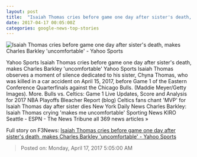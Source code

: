 ```yaml
---
layout: post
title:  "Isaiah Thomas cries before game one day after sister's death, makes Charles Barkley 'uncomfortable' - Yahoo Sports"
date: 2017-04-17 00:05:00Z
categories: google-news-top-stories
---
```


![Isaiah Thomas cries before game one day after sister's death, makes Charles Barkley 'uncomfortable' - Yahoo Sports](http://l.yimg.com/uu/api/res/1.2/avq8yUQqkZjmw5lbGDrh6Q--/aD0xMzY1O3c9MjA0ODtzbT0xO2FwcGlkPXl0YWNoeW9u/http://media.zenfs.com/en/homerun/feed_manager_auto_publish_494/db556f3f88a081dd595a24f1d47dbc4a)

Yahoo Sports Isaiah Thomas cries before game one day after sister's death, makes Charles Barkley 'uncomfortable' Yahoo Sports Isaiah Thomas observes a moment of silence dedicated to his sister, Chyna Thomas, who was killed in a car accident on April 15, 2017, before Game 1 of the Eastern Conference Quarterfinals against the Chicago Bulls. (Maddie Meyer/Getty Images). More. Bulls vs. Celtics: Game 1 Live Updates, Score and Analysis for 2017 NBA Playoffs Bleacher Report (blog) Celtics fans chant 'MVP' for Isaiah Thomas day after sister dies New York Daily News Charles Barkley: Isaiah Thomas crying 'makes me uncomfortable' Sporting News KIRO Seattle - ESPN - The News Tribune all 369 news articles »


Full story on F3News: [Isaiah Thomas cries before game one day after sister's death, makes Charles Barkley 'uncomfortable' - Yahoo Sports](http://www.f3nws.com/n/JpRB4G)

> Posted on: Monday, April 17, 2017 5:05:00 AM
